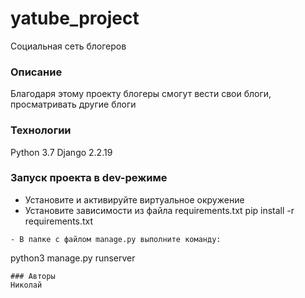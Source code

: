 # yatube_project
Социальная сеть блогеров
### Описание
Благодаря этому проекту блогеры смогут вести свои блоги, просматривать другие блоги
### Технологии
Python 3.7
Django 2.2.19
### Запуск проекта в dev-режиме
- Установите и активируйте виртуальное окружение
- Установите зависимости из файла requirements.txt
pip install -r requirements.txt
``` 
- В папке с файлом manage.py выполните команду:
```
python3 manage.py runserver
```
### Авторы
Николай
